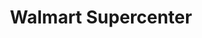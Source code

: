 ---
title: "Walmart Supercenter"
url: /omaha/walmart-supercenter-south-72nd-street/
shop: Supermarkt
---